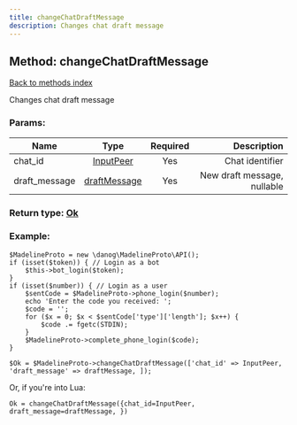 ```yaml
---
title: changeChatDraftMessage
description: Changes chat draft message
---
```

## Method: changeChatDraftMessage  
[Back to methods index](index.md)


Changes chat draft message

### Params:

| Name     |    Type       | Required | Description |
|----------|:-------------:|:--------:|------------:|
|chat\_id|[InputPeer](../types/InputPeer.md) | Yes|Chat identifier|
|draft\_message|[draftMessage](../types/draftMessage.md) | Yes|New draft message, nullable|


### Return type: [Ok](../types/Ok.md)

### Example:


```
$MadelineProto = new \danog\MadelineProto\API();
if (isset($token)) { // Login as a bot
    $this->bot_login($token);
}
if (isset($number)) { // Login as a user
    $sentCode = $MadelineProto->phone_login($number);
    echo 'Enter the code you received: ';
    $code = '';
    for ($x = 0; $x < $sentCode['type']['length']; $x++) {
        $code .= fgetc(STDIN);
    }
    $MadelineProto->complete_phone_login($code);
}

$Ok = $MadelineProto->changeChatDraftMessage(['chat_id' => InputPeer, 'draft_message' => draftMessage, ]);
```

Or, if you're into Lua:

```
Ok = changeChatDraftMessage({chat_id=InputPeer, draft_message=draftMessage, })
```

